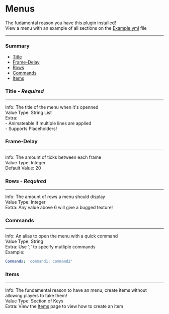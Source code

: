 # Menus #
The fudamental reason you have this plugin installed!  
View a menu with an example of all sections on the [Example.yml](files/Example.yml) file
***
### Summary ###
  - [Title](#title---required)
  - [Frame-Delay](#frame-delay)
  - [Rows](#rows---required)
  - [Commands](#commands)
  - [Items](#items)

### Title - *Required*
***
Info: The title of the menu when it's openned  
Value Type: String List  
Extra:  
 \- Animateable if multiple lines are applied  
 \- Supports Placeholders!

### Frame-Delay ###
***
Info: The amount of ticks between each frame  
Value Type: Integer  
Default Value: 20

### Rows - *Required*
***
Info: The amount of rows a menu should display  
Value Type: Integer  
Extra: Any value above 6 will give a bugged texture!

### Commands ###
***
Info: An alias to open the menu with a quick command  
Value Type: String  
Extra: Use ';' to specify mutliple commands  
Example:
```yaml
Commands: 'command1; command2'
```

### Items ###
***
Info: The fundamental reason to have an menu, create items without allowing players to take them!  
Value Type: Section of Keys  
Extra: View the [Items](items.md) page to view how to create an item
